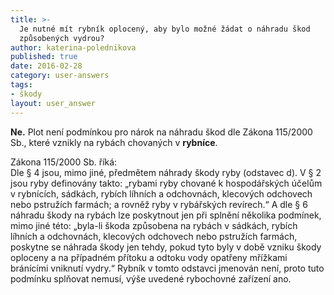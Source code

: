 ```yaml
---
title: >-
  Je nutné mít rybník oplocený, aby bylo možné žádat o náhradu škod
  způsobených vydrou?
author: katerina-polednikova
published: true
date: 2016-02-28
category: user-answers
tags:
- škody
layout: user_answer
---
```

**Ne.** Plot není podmínkou pro nárok na náhradu škod dle Zákona
115/2000 Sb., které vznikly na rybách chovaných v **rybníce**.

Zákona 115/2000 Sb. říká:  
Dle § 4 jsou, mimo jiné, předmětem náhrady škody ryby (odstavec
d). V § 2 jsou ryby definovány takto: „rybami ryby chované
k hospodářských účelům v rybnících, sádkách, rybích líhních
a odchovnách, klecových odchovech nebo pstružích farmách; a rovněž ryby
v rybářských revírech.“ A dle § 6 náhradu škody na rybách lze poskytnout
jen při splnění několika podmínek, mimo jiné této: „byla-li škoda
způsobena na rybách v sádkách, rybích líhních a odchovnách, klecových
odchovech nebo pstružích farmách, poskytne se náhrada škody jen tehdy,
pokud tyto byly v době vzniku škody oploceny a na případném přítoku
a odtoku vody opatřeny mřížkami bránícími vniknutí vydry.“ Rybník
v tomto odstavci jmenován není, proto tuto podmínku splňovat nemusí,
výše uvedené rybochovné zařízení ano.
